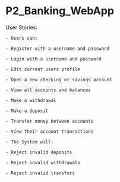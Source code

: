 # P2_Banking_WebApp



User Stories:

    - Users can:  

    - Register with a username and password 

    - Login with a username and password 
    
    - Edit current users profile

    - Open a new checking or savings account 

    - View all accounts and balances 

    - Make a withdrawal 

    - Make a deposit 

    - Transfer money between accounts 
    
    - View their account transactions

    - The System will: 

    - Reject invalid deposits 

    - Reject invalid withdrawals 

    - Reject invalid transfers 
    
    
